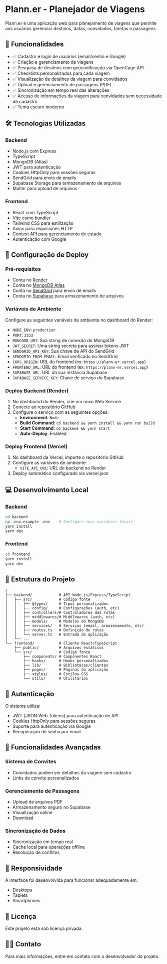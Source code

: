 # Plann.er - Planejador de Viagens

Plann.er é uma aplicação web para planejamento de viagens que permite aos usuários gerenciar destinos, datas, convidados, tarefas e passagens.

## 🌟 Funcionalidades

- ✅ Cadastro e login de usuários (email/senha e Google)
- ✅ Criação e gerenciamento de viagens
- ✅ Pesquisa de destinos com geocodificação via OpenCage API
- ✅ Checklists personalizados para cada viagem
- ✅ Visualização de detalhes da viagem para convidados
- ✅ Upload e gerenciamento de passagens (PDF)
- ✅ Sincronização em tempo real das alterações
- ✅ Acesso de informações da viagem para convidados sem necessidade de cadastro
- ✅ Tema escuro moderno

## 🛠 Tecnologias Utilizadas

### Backend

- Node.js com Express
- TypeScript
- MongoDB (Atlas)
- JWT para autenticação
- Cookies HttpOnly para sessões seguras
- SendGrid para envio de emails
- Supabase Storage para armazenamento de arquivos
- Multer para upload de arquivos

### Frontend

- React com TypeScript
- Vite como bundler
- Tailwind CSS para estilização
- Axios para requisições HTTP
- Context API para gerenciamento de estado
- Autenticação com Google

## 🚀 Configuração de Deploy

### Pré-requisitos

- Conta no [Render](https://render.com/)
- Conta no [MongoDB Atlas](https://www.mongodb.com/cloud/atlas)
- Conta no [SendGrid](https://sendgrid.com/) para envio de emails
- Conta no [Supabase](https://supabase.com/) para armazenamento de arquivos

### Variáveis de Ambiente

Configure as seguintes variáveis de ambiente no dashboard do Render:

- `NODE_ENV`: `production`
- `PORT`: `3333`
- `MONGODB_URI`: Sua string de conexão do MongoDB
- `JWT_SECRET`: Uma string secreta para assinar tokens JWT
- `SENDGRID_API_KEY`: Sua chave de API do SendGrid
- `SENDGRID_FROM_EMAIL`: Email verificado no SendGrid
- `CORS_ORIGIN`: URL do frontend (ex: `https://plann-er.vercel.app`)
- `FRONTEND_URL`: URL do frontend (ex: `https://plann-er.vercel.app`)
- `SUPABASE_URL`: URL da sua instância Supabase
- `SUPABASE_SERVICE_KEY`: Chave de serviço do Supabase

### Deploy Backend (Render)

1. No dashboard do Render, crie um novo Web Service
2. Conecte ao repositório GitHub
3. Configure o serviço com as seguintes opções:
   - **Environment**: `Node`
   - **Build Command**: `cd backend && yarn install && yarn run build`
   - **Start Command**: `cd backend && yarn start`
   - **Auto-Deploy**: Enabled

### Deploy Frontend (Vercel)

1. No dashboard da Vercel, importe o repositório GitHub
2. Configure as variáveis de ambiente:
   - `VITE_API_URL`: URL do backend no Render
3. Deploy automático configurado via vercel.json

## 💻 Desenvolvimento Local

### Backend

```bash
cd backend
cp .env.example .env    # Configure suas variáveis locais
yarn install
yarn dev
```

### Frontend

```bash
cd frontend
yarn install
yarn dev
```

## 📂 Estrutura do Projeto

```
/
├── backend/            # API Node.js/Express/TypeScript
│   ├── src/            # Código fonte
│   │   ├── @types/     # Tipos personalizados
│   │   ├── config/     # Configurações (auth, etc)
│   │   ├── controllers/# Controladores das rotas
│   │   ├── middlewares/# Middlewares (auth, etc)
│   │   ├── models/     # Modelos do MongoDB
│   │   ├── services/   # Serviços (email, armazenamento, etc)
│   │   ├── routes.ts   # Definição de rotas
│   │   └── server.ts   # Entrada da aplicação
│   └── ...
└── frontend/           # Cliente React/TypeScript
    ├── public/         # Arquivos estáticos
    └── src/            # Código fonte
        ├── components/ # Componentes React
        ├── hooks/      # Hooks personalizados
        ├── lib/        # Bibliotecas/clientes
        ├── pages/      # Páginas da aplicação
        ├── styles/     # Estilos CSS
        └── utils/      # Utilitários
```

## 🔐 Autenticação

O sistema utiliza:

- JWT (JSON Web Tokens) para autenticação de API
- Cookies HttpOnly para sessões seguras
- Suporte para autenticação via Google
- Recuperação de senha por email

## 🧩 Funcionalidades Avançadas

### Sistema de Convites

- Convidados podem ver detalhes da viagem sem cadastro
- Links de convite personalizados

### Gerenciamento de Passagens

- Upload de arquivos PDF
- Armazenamento seguro no Supabase
- Visualização online
- Download

### Sincronização de Dados

- Sincronização em tempo real
- Cache local para operações offline
- Resolução de conflitos

## 📱 Responsividade

A interface foi desenvolvida para funcionar adequadamente em:

- Desktops
- Tablets
- Smartphones

## 📝 Licença

Este projeto está sob licença privada.

## 👨‍💻 Contato

Para mais informações, entre em contato com o desenvolvedor do projeto.
